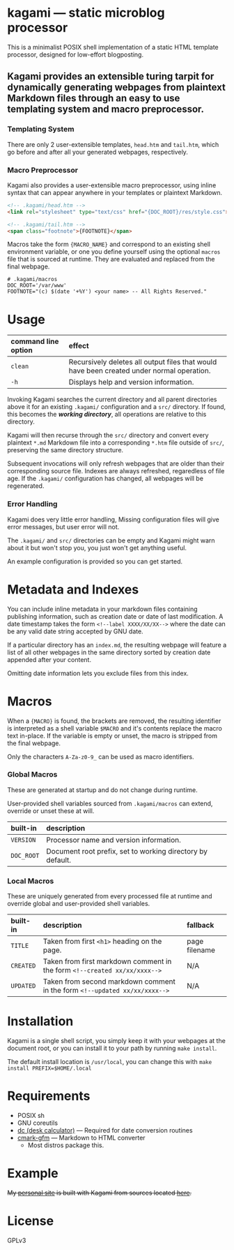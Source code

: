 # kagami — static microblog processor
This is a minimalist POSIX shell implementation of a static HTML template
processor, designed for low-effort blogposting.

Kagami provides an extensible turing tarpit for dynamically generating
webpages from plaintext Markdown files through an easy to use templating
system and macro preprocessor.
---------

### Templating System
There are only 2 user-extensible templates, `head.htm` and `tail.htm`, which go
before and after all your generated webpages, respectively.

### Macro Preprocessor
Kagami also provides a user-extensible macro preprocessor, using inline syntax
that can appear anywhere in your templates or plaintext Markdown.

```html
<!-- .kagami/head.htm -->
<link rel="stylesheet" type="text/css" href="{DOC_ROOT}/res/style.css">
```
```html
<!-- .kagami/tail.htm -->
<span class="footnote">{FOOTNOTE}</span>
```
Macros take the form `{MACRO_NAME}` and correspond to an existing shell
environment variable, or one you define yourself using the optional `macros`
file that is sourced at runtime. They are evaluated and replaced from the final
webpage.
```shell
# .kagami/macros
DOC_ROOT='/var/www'
FOOTNOTE="(c) $(date '+%Y') <your name> -- All Rights Reserved."
```

# Usage
| command line option | effect |
| :-- | :-- |
| `clean` | Recursively deletes all output files that would have been created under normal operation. |
| `-h` | Displays help and version information. |

Invoking Kagami searches the current directory and all parent directories above
it for an existing `.kagami/` configuration and a `src/` directory. If found,
this becomes the _**working directory**_, all operations are relative to this
directory.

Kagami will then recurse through the `src/` directory and convert every
plaintext `*.md` Markdown file into a corresponding `*.htm` file outside of
`src/`, preserving the same directory structure.

Subsequent invocations will only refresh webpages that are older than their
corresponding source file. Indexes are always refreshed, regaredless of file
age.
If the `.kagami/` configuration has changed, all webpages will be regenerated.

### Error Handling
Kagami does very little error handling,
Missing configuration files will give error messages, but user error will not.

The `.kagami/` and `src/` directories can be empty and Kagami might warn
about it but won't stop you, you just won't get anything useful.

An example configuration is provided so you can get started.

# Metadata and Indexes
You can include inline metadata in your markdown files containing publishing
information, such as creation date or date of last modification.
A date timestamp takes the form `<!--label XXXX/XX/XX-->` where the date can be
any valid date string accepted by GNU date.

If a particular directory has an `index.md`, the resulting webpage will feature
a list of all other webpages in the same directory sorted by creation date
appended after your content.

Omitting date information lets you exclude files from this index.

# Macros
When a `{MACRO}` is found, the brackets are removed, the resulting identifier
is interpreted as a shell variable `$MACRO` and it's contents replace the
macro text in-place. If the variable is empty or unset, the macro is stripped
from the final webpage.

Only the characters `A-Za-z0-9_` can be used as macro identifiers.

### Global Macros
These are generated at startup and do not change during runtime.

User-provided shell variables sourced from `.kagami/macros` can extend, override
or unset these at will.

| built-in | description |
| :-- | :-- |
| `VERSION` | Processor name and version information. |
| `DOC_ROOT` | Document root prefix, set to working directory by default. |

### Local Macros
These are uniquely generated from every processed file at runtime and override global and
user-provided shell variables.

| built-in | description | fallback |
| :-- | :-- | :-- |
| `TITLE` | Taken from first `<h1>` heading on the page. | page filename |
| `CREATED` | Taken from first markdown comment in the form `<!--created xx/xx/xxxx-->` | N/A |
| `UPDATED` | Taken from second markdown comment in the form `<!--updated xx/xx/xxxx-->` | N/A |

# Installation
Kagami is a single shell script, you simply keep it with your webpages at the
document root, or you can install it to your path by running `make install`.

The default install location is `/usr/local`, you can change this with
`make install PREFIX=$HOME/.local`

# Requirements
* POSIX sh
* GNU coreutils
* [dc (desk calculator)](https://en.wikipedia.org/wiki/dc_(computer_program)) — Required for date conversion routines
* [cmark-gfm](https://github.com/github/cmark-gfm) — Markdown to HTML converter
	* Most distros package this.

# Example
~~My [personal site](https://microsounds.github.io) is built with Kagami from
sources located [here](https://github.com/microsounds/microsounds.github.io).~~

# License
GPLv3

